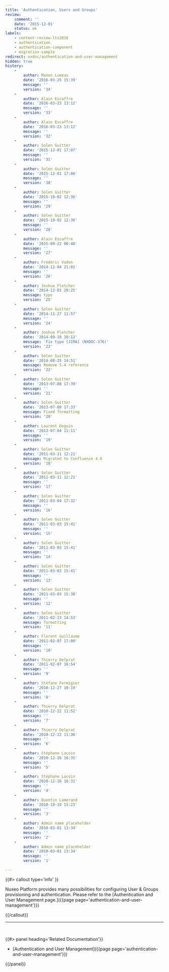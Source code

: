 ```yaml
---
title: 'Authentication, Users and Groups'
review:
    comment: ''
    date: '2015-12-01'
    status: ok
labels:
    - content-review-lts2016
    - authentication
    - authentication-component
    - migration-sample
redirect: nxdoc/authentication-and-user-management
hidden: true
history:
    -
        author: Manon Lumeau
        date: '2016-03-25 15:39'
        message: ''
        version: '34'
    -
        author: Alain Escaffre
        date: '2016-03-23 13:12'
        message: ''
        version: '33'
    -
        author: Alain Escaffre
        date: '2016-03-23 13:12'
        message: ''
        version: '32'
    -
        author: Solen Guitter
        date: '2015-12-01 17:07'
        message: ''
        version: '31'
    -
        author: Solen Guitter
        date: '2015-12-01 17:06'
        message: ''
        version: '30'
    -
        author: Solen Guitter
        date: '2015-10-02 12:36'
        message: ''
        version: '29'
    -
        author: Solen Guitter
        date: '2015-10-02 12:36'
        message: ''
        version: '28'
    -
        author: Alain Escaffre
        date: '2015-09-22 00:48'
        message: ''
        version: '27'
    -
        author: Frédéric Vadon
        date: '2014-12-04 21:01'
        message: ''
        version: '26'
    -
        author: Joshua Fletcher
        date: '2014-12-01 20:25'
        message: typo
        version: '25'
    -
        author: Solen Guitter
        date: '2014-11-27 11:57'
        message: ''
        version: '24'
    -
        author: Joshua Fletcher
        date: '2014-09-10 18:12'
        message: 'Fix typo [JIRA] (NXDOC-376)'
        version: '23'
    -
        author: Solen Guitter
        date: '2014-08-25 14:51'
        message: Remove 5.4 reference
        version: '22'
    -
        author: Solen Guitter
        date: '2013-07-08 17:39'
        message: ''
        version: '21'
    -
        author: Solen Guitter
        date: '2013-07-08 17:33'
        message: Fixed formatting
        version: '20'
    -
        author: Laurent Doguin
        date: '2013-07-04 11:11'
        message: ''
        version: '19'
    -
        author: Solen Guitter
        date: '2011-03-11 12:21'
        message: Migrated to Confluence 4.0
        version: '18'
    -
        author: Solen Guitter
        date: '2011-03-11 12:21'
        message: ''
        version: '17'
    -
        author: Solen Guitter
        date: '2011-03-04 17:32'
        message: ''
        version: '16'
    -
        author: Solen Guitter
        date: '2011-03-03 15:41'
        message: ''
        version: '15'
    -
        author: Solen Guitter
        date: '2011-03-03 15:41'
        message: ''
        version: '14'
    -
        author: Solen Guitter
        date: '2011-03-03 15:41'
        message: ''
        version: '13'
    -
        author: Solen Guitter
        date: '2011-03-03 15:38'
        message: ''
        version: '12'
    -
        author: Solen Guitter
        date: '2011-02-23 14:53'
        message: formatting
        version: '11'
    -
        author: Florent Guillaume
        date: '2011-02-07 17:00'
        message: ''
        version: '10'
    -
        author: Thierry Delprat
        date: '2011-02-07 16:54'
        message: ''
        version: '9'
    -
        author: Stéfane Fermigier
        date: '2010-12-27 10:19'
        message: ''
        version: '8'
    -
        author: Thierry Delprat
        date: '2010-12-22 11:52'
        message: ''
        version: '7'
    -
        author: Thierry Delprat
        date: '2010-12-22 11:36'
        message: ''
        version: '6'
    -
        author: Stéphane Lacoin
        date: '2010-12-16 16:35'
        message: ''
        version: '5'
    -
        author: Stéphane Lacoin
        date: '2010-12-16 16:31'
        message: ''
        version: '4'
    -
        author: Quentin Lamerand
        date: '2010-10-19 15:23'
        message: ''
        version: '3'
    -
        author: Admin name placeholder
        date: '2010-03-01 13:34'
        message: ''
        version: '2'
    -
        author: Admin name placeholder
        date: '2010-03-01 13:34'
        message: ''
        version: '1'

---
```

{{#> callout type='info' }}

Nuxeo Platform provides many possibilities for configuring User & Groups provisioning and authentication. Please refer to the&nbsp;[Authentication and User Management page.]({{page page='authentication-and-user-management'}})

{{/callout}}

* * *

&nbsp;

<div class="row" data-equalizer data-equalize-on="medium"><div class="column medium-6">{{#> panel heading='Related Documentation'}}

*   [Authentication and User Management]({{page page='authentication-and-user-management'}})

{{/panel}}</div><div class="column medium-6">

&nbsp;

</div></div>
